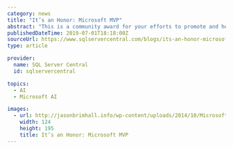 ```yaml
---
category: news
title: "It’s an Honor: Microsoft MVP"
abstract: "This is a community award for your efforts to promote and help others work with Microsoft products. I was awarded for my efforts in the Data Platform. Many others receive the award for their efforts in AI, Powershell, or Azure (as examples). Generally ..."
publishedDateTime: 2019-07-01T18:18:00Z
sourceUrl: https://www.sqlservercentral.com/blogs/its-an-honor-microsoft-mvp
type: article

provider:
  name: SQL Server Central
  id: sqlservercentral

topics:
  - AI
  - Microsoft AI

images:
  - url: http://jasonbrimhall.info/wp-content/uploads/2014/10/Microsoft_MVP_logo_thumb.png
    width: 124
    height: 195
    title: It’s an Honor: Microsoft MVP
---
```

